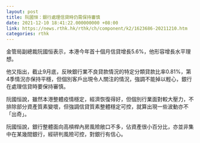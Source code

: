 ```yaml
---
layout: post
title: 阮國恒：銀行處理信貸時仍需保持審慎
date: 2021-12-10 18:41:22.000000000 +08:00
link: https://news.rthk.hk/rthk/ch/component/k2/1623686-20211210.htm
categories: rthk
---
```


金管局副總裁阮國恒表示，本港今年首十個月信貸增長5.6%，他形容增長水平理想。

他又指出，截止9月底，反映銀行業不良貸款情況的特定分類貸款比率0.81%，第4季情況亦保持平穩，但個別客戶出現令人關注的情況，強調不能掉以輕心，銀行在處理信貸時要保持審慎。 

阮國恒說，雖然本港整體疫情穩定，經濟恢復得好，但個別行業面對較大壓力，不排除部分資產質素變壞，但強調信貸質素整體穩定可控，就算出現一些波動亦不「出奇」。

阮國恒說，銀行整體面向高槓桿內房風險敞口不多，佔資產很小百分比，亦並非集中在某幾間銀行，經研判風險可控，對銀行有信心。
